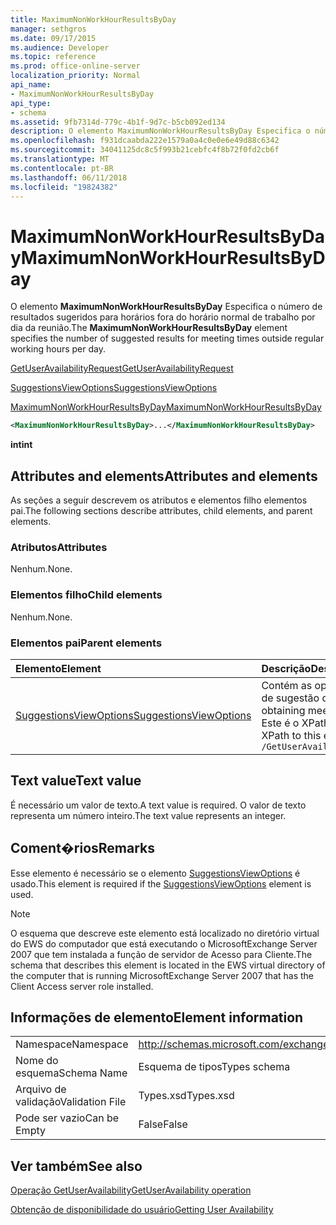 ```yaml
---
title: MaximumNonWorkHourResultsByDay
manager: sethgros
ms.date: 09/17/2015
ms.audience: Developer
ms.topic: reference
ms.prod: office-online-server
localization_priority: Normal
api_name:
- MaximumNonWorkHourResultsByDay
api_type:
- schema
ms.assetid: 9fb7314d-779c-4b1f-9d7c-b5cb092ed134
description: O elemento MaximumNonWorkHourResultsByDay Especifica o número de resultados sugeridos para horários fora do horário normal de trabalho por dia da reunião.
ms.openlocfilehash: f931dcaabda222e1579a0a4c0e0e6e49d88c6342
ms.sourcegitcommit: 34041125dc8c5f993b21cebfc4f8b72f0fd2cb6f
ms.translationtype: MT
ms.contentlocale: pt-BR
ms.lasthandoff: 06/11/2018
ms.locfileid: "19824382"
---
```

# <a name="maximumnonworkhourresultsbyday"></a><span data-ttu-id="8fa1a-103">MaximumNonWorkHourResultsByDay</span><span class="sxs-lookup"><span data-stu-id="8fa1a-103">MaximumNonWorkHourResultsByDay</span></span>

<span data-ttu-id="8fa1a-104">O elemento **MaximumNonWorkHourResultsByDay** Especifica o número de resultados sugeridos para horários fora do horário normal de trabalho por dia da reunião.</span><span class="sxs-lookup"><span data-stu-id="8fa1a-104">The **MaximumNonWorkHourResultsByDay** element specifies the number of suggested results for meeting times outside regular working hours per day.</span></span> 
  
[<span data-ttu-id="8fa1a-105">GetUserAvailabilityRequest</span><span class="sxs-lookup"><span data-stu-id="8fa1a-105">GetUserAvailabilityRequest</span></span>](getuseravailabilityrequest.md)
  
[<span data-ttu-id="8fa1a-106">SuggestionsViewOptions</span><span class="sxs-lookup"><span data-stu-id="8fa1a-106">SuggestionsViewOptions</span></span>](suggestionsviewoptions.md)
  
[<span data-ttu-id="8fa1a-107">MaximumNonWorkHourResultsByDay</span><span class="sxs-lookup"><span data-stu-id="8fa1a-107">MaximumNonWorkHourResultsByDay</span></span>](maximumnonworkhourresultsbyday.md)
  
```xml
<MaximumNonWorkHourResultsByDay>...</MaximumNonWorkHourResultsByDay>
```

 <span data-ttu-id="8fa1a-108">**int**</span><span class="sxs-lookup"><span data-stu-id="8fa1a-108">**int**</span></span>
## <a name="attributes-and-elements"></a><span data-ttu-id="8fa1a-109">Attributes and elements</span><span class="sxs-lookup"><span data-stu-id="8fa1a-109">Attributes and elements</span></span>

<span data-ttu-id="8fa1a-110">As seções a seguir descrevem os atributos e elementos filho elementos pai.</span><span class="sxs-lookup"><span data-stu-id="8fa1a-110">The following sections describe attributes, child elements, and parent elements.</span></span>
  
### <a name="attributes"></a><span data-ttu-id="8fa1a-111">Atributos</span><span class="sxs-lookup"><span data-stu-id="8fa1a-111">Attributes</span></span>

<span data-ttu-id="8fa1a-112">Nenhum.</span><span class="sxs-lookup"><span data-stu-id="8fa1a-112">None.</span></span>
  
### <a name="child-elements"></a><span data-ttu-id="8fa1a-113">Elementos filho</span><span class="sxs-lookup"><span data-stu-id="8fa1a-113">Child elements</span></span>

<span data-ttu-id="8fa1a-114">Nenhum.</span><span class="sxs-lookup"><span data-stu-id="8fa1a-114">None.</span></span>
  
### <a name="parent-elements"></a><span data-ttu-id="8fa1a-115">Elementos pai</span><span class="sxs-lookup"><span data-stu-id="8fa1a-115">Parent elements</span></span>

|<span data-ttu-id="8fa1a-116">**Elemento**</span><span class="sxs-lookup"><span data-stu-id="8fa1a-116">**Element**</span></span>|<span data-ttu-id="8fa1a-117">**Descrição**</span><span class="sxs-lookup"><span data-stu-id="8fa1a-117">**Description**</span></span>|
|:-----|:-----|
|[<span data-ttu-id="8fa1a-118">SuggestionsViewOptions</span><span class="sxs-lookup"><span data-stu-id="8fa1a-118">SuggestionsViewOptions</span></span>](suggestionsviewoptions.md) <br/> |<span data-ttu-id="8fa1a-119">Contém as opções para a obtenção de informações de sugestão de reunião.</span><span class="sxs-lookup"><span data-stu-id="8fa1a-119">Contains the options for obtaining meeting suggestion information.</span></span>  <br/> <span data-ttu-id="8fa1a-120">Este é o XPath a este elemento:</span><span class="sxs-lookup"><span data-stu-id="8fa1a-120">The following is the XPath to this element:</span></span>  <br/>  `/GetUserAvailabilityRequest/SuggestionViewOptions` <br/> |
   
## <a name="text-value"></a><span data-ttu-id="8fa1a-121">Text value</span><span class="sxs-lookup"><span data-stu-id="8fa1a-121">Text value</span></span>

<span data-ttu-id="8fa1a-122">É necessário um valor de texto.</span><span class="sxs-lookup"><span data-stu-id="8fa1a-122">A text value is required.</span></span> <span data-ttu-id="8fa1a-123">O valor de texto representa um número inteiro.</span><span class="sxs-lookup"><span data-stu-id="8fa1a-123">The text value represents an integer.</span></span>
  
## <a name="remarks"></a><span data-ttu-id="8fa1a-124">Coment�rios</span><span class="sxs-lookup"><span data-stu-id="8fa1a-124">Remarks</span></span>

<span data-ttu-id="8fa1a-125">Esse elemento é necessário se o elemento [SuggestionsViewOptions](suggestionsviewoptions.md) é usado.</span><span class="sxs-lookup"><span data-stu-id="8fa1a-125">This element is required if the [SuggestionsViewOptions](suggestionsviewoptions.md) element is used.</span></span> 
  
> [!NOTE]
> <span data-ttu-id="8fa1a-126">O esquema que descreve este elemento está localizado no diretório virtual do EWS do computador que está executando o MicrosoftExchange Server 2007 que tem instalada a função de servidor de Acesso para Cliente.</span><span class="sxs-lookup"><span data-stu-id="8fa1a-126">The schema that describes this element is located in the EWS virtual directory of the computer that is running MicrosoftExchange Server 2007 that has the Client Access server role installed.</span></span> 
  
## <a name="element-information"></a><span data-ttu-id="8fa1a-127">Informações de elemento</span><span class="sxs-lookup"><span data-stu-id="8fa1a-127">Element information</span></span>

|||
|:-----|:-----|
|<span data-ttu-id="8fa1a-128">Namespace</span><span class="sxs-lookup"><span data-stu-id="8fa1a-128">Namespace</span></span>  <br/> |http://schemas.microsoft.com/exchange/services/2006/types  <br/> |
|<span data-ttu-id="8fa1a-129">Nome do esquema</span><span class="sxs-lookup"><span data-stu-id="8fa1a-129">Schema Name</span></span>  <br/> |<span data-ttu-id="8fa1a-130">Esquema de tipos</span><span class="sxs-lookup"><span data-stu-id="8fa1a-130">Types schema</span></span>  <br/> |
|<span data-ttu-id="8fa1a-131">Arquivo de validação</span><span class="sxs-lookup"><span data-stu-id="8fa1a-131">Validation File</span></span>  <br/> |<span data-ttu-id="8fa1a-132">Types.xsd</span><span class="sxs-lookup"><span data-stu-id="8fa1a-132">Types.xsd</span></span>  <br/> |
|<span data-ttu-id="8fa1a-133">Pode ser vazio</span><span class="sxs-lookup"><span data-stu-id="8fa1a-133">Can be Empty</span></span>  <br/> |<span data-ttu-id="8fa1a-134">False</span><span class="sxs-lookup"><span data-stu-id="8fa1a-134">False</span></span>  <br/> |
   
## <a name="see-also"></a><span data-ttu-id="8fa1a-135">Ver também</span><span class="sxs-lookup"><span data-stu-id="8fa1a-135">See also</span></span>



[<span data-ttu-id="8fa1a-136">Operação GetUserAvailability</span><span class="sxs-lookup"><span data-stu-id="8fa1a-136">GetUserAvailability operation</span></span>](getuseravailability-operation.md)


[<span data-ttu-id="8fa1a-137">Obtenção de disponibilidade do usuário</span><span class="sxs-lookup"><span data-stu-id="8fa1a-137">Getting User Availability</span></span>](http://msdn.microsoft.com/library/d4133fcb-9b0f-4e6b-aadf-a389da83516a%28Office.15%29.aspx)

